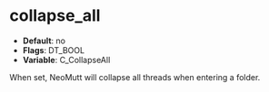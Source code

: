 # collapse_all

- **Default**: no
- **Flags**: DT_BOOL
- **Variable**: C_CollapseAll

When set, NeoMutt will collapse all threads when entering a folder.
